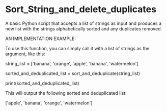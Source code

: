# Sort_String_and_delete_duplicates

A basic Python script that accepts a list of strings as input and produces a new list with the strings alphabetically sorted and any duplicates removed.

AN IMPLEMENTATION EXAMPLE:

To use this function, you can simply call it with a list of strings as the argument, like this:

string_list = ['banana', 'orange', 'apple', 'banana', 'watermelon']

sorted_and_deduplicated_list = sort_and_deduplicate(string_list)

print(sorted_and_deduplicated_list)

This will output the following sorted and deduplicated list:

['apple', 'banana', 'orange', 'watermelon']

